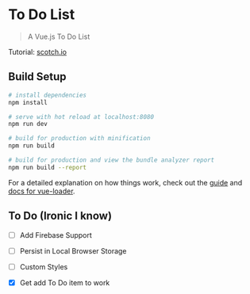 # To Do List

> A Vue.js To Do List

Tutorial: [scotch.io](https://scotch.io/tutorials/build-a-to-do-app-with-vue-js-2)

## Build Setup

``` bash
# install dependencies
npm install

# serve with hot reload at localhost:8080
npm run dev

# build for production with minification
npm run build

# build for production and view the bundle analyzer report
npm run build --report
```

For a detailed explanation on how things work, check out the [guide](http://vuejs-templates.github.io/webpack/) and [docs for vue-loader](http://vuejs.github.io/vue-loader).

## To Do (Ironic I know)

- [ ] Add Firebase Support

- [ ] Persist in Local Browser Storage

- [ ] Custom Styles

- [x] Get add To Do item to work
